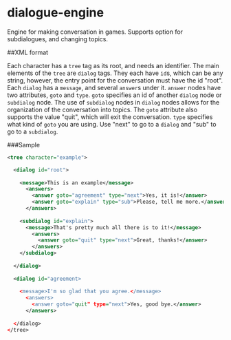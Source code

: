 dialogue-engine
===============

Engine for making conversation in games. Supports option for subdialogues, and changing topics.


##XML format

Each character has a `tree` tag as its root, and needs an identifier. The main elements of the `tree` are `dialog` tags.
They each have `id`s, which can be any string, however, the entry point for the conversation must have the id "root".
Each `dialog` has a `message`, and several `answer`s under it. `answer` nodes have two attributes, `goto` and `type`.
`goto` specifies an id of another `dialog` node or `subdialog` node. The use of `subdialog` nodes in `dialog` nodes allows
for the organization of the conversation into topics. The `goto` attribute also supports the value "quit", which will
exit the conversation. `type` specifies what kind of `goto` you are using. Use "next" to go to a `dialog` and "sub" to go to
a `subdialog`.

###Sample

```xml
<tree character="example">

  <dialog id="root">
  
    <message>This is an example</message>
      <answers>
        <answer goto="agreement" type="next">Yes, it is!</answer>
        <answer goto="explain" type="sub">Please, tell me more.</answer>
      </answers>
  
    <subdialog id="explain">
      <message>That's pretty much all there is to it!</message>
        <answers>
          <answer goto="quit" type="next">Great, thanks!</answer>
        </answers>
    </subdialog>
    
  </dialog>
  
  <dialog id="agreement>
  
    <message>I'm so glad that you agree.</message>
      <answers>
        <answer goto="quit" type="next">Yes, good bye.</answer>
      </answers>
  
  </dialog>
</tree>
```
